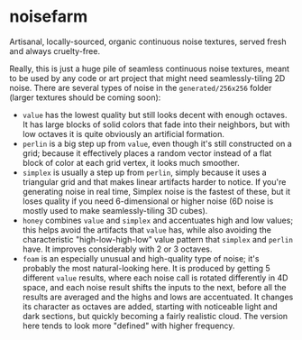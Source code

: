 # noisefarm
Artisanal, locally-sourced, organic continuous noise textures, served fresh and always cruelty-free.

Really, this is just a huge pile of seamless continuous noise textures, meant to be used by any code or art project that might
need seamlessly-tiling 2D noise. There are several types of noise in the `generated/256x256` folder (larger textures should be
coming soon): 

  - `value` has the lowest quality but still looks decent with enough octaves. It has large blocks of solid colors that fade into
    their neighbors, but with low octaves it is quite obviously an artificial formation.
  - `perlin` is a big step up from `value`, even though it's still constructed on a grid; because it effectively places a random
    vector instead of a flat block of color at each grid vertex, it looks much smoother.
  - `simplex` is usually a step up from `perlin`, simply because it uses a triangular grid and that makes linear artifacts harder
    to notice. If you're generating noise in real time, Simplex noise is the fastest of these, but it loses quality if you need
    6-dimensional or higher noise (6D noise is mostly used to make seamlessly-tiling 3D cubes).
  - `honey` combines `value` and `simplex` and accentuates high and low values; this helps avoid the artifacts that `value` has,
    while also avoiding the characteristic "high-low-high-low" value pattern that `simplex` and `perlin` have. It improves
    considerably with 2 or 3 octaves.
  - `foam` is an especially unusual and high-quality type of noise; it's probably the most natural-looking here. It is produced by
    getting 5 different `value` results, where each noise call is rotated differently in 4D space, and each noise result shifts
    the inputs to the next, before all the results are averaged and the highs and lows are accentuated. It changes its character
    as octaves are added, starting with noticeable light and dark sections, but quickly becoming a fairly realistic cloud. The
    version here tends to look more "defined" with higher frequency.
    

